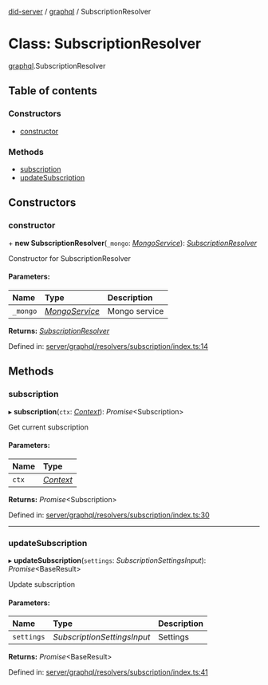 [did-server](../README.md) / [graphql](../modules/graphql.md) / SubscriptionResolver

# Class: SubscriptionResolver

[graphql](../modules/graphql.md).SubscriptionResolver

## Table of contents

### Constructors

- [constructor](graphql.subscriptionresolver.md#constructor)

### Methods

- [subscription](graphql.subscriptionresolver.md#subscription)
- [updateSubscription](graphql.subscriptionresolver.md#updatesubscription)

## Constructors

### constructor

\+ **new SubscriptionResolver**(`_mongo`: [*MongoService*](services.mongoservice.md)): [*SubscriptionResolver*](graphql.subscriptionresolver.md)

Constructor for SubscriptionResolver

#### Parameters:

Name | Type | Description |
:------ | :------ | :------ |
`_mongo` | [*MongoService*](services.mongoservice.md) | Mongo service    |

**Returns:** [*SubscriptionResolver*](graphql.subscriptionresolver.md)

Defined in: [server/graphql/resolvers/subscription/index.ts:14](https://github.com/Puzzlepart/did/blob/63fb8902/server/graphql/resolvers/subscription/index.ts#L14)

## Methods

### subscription

▸ **subscription**(`ctx`: [*Context*](graphql_context.context.md)): *Promise*<Subscription\>

Get current subscription

#### Parameters:

Name | Type |
:------ | :------ |
`ctx` | [*Context*](graphql_context.context.md) |

**Returns:** *Promise*<Subscription\>

Defined in: [server/graphql/resolvers/subscription/index.ts:30](https://github.com/Puzzlepart/did/blob/63fb8902/server/graphql/resolvers/subscription/index.ts#L30)

___

### updateSubscription

▸ **updateSubscription**(`settings`: *SubscriptionSettingsInput*): *Promise*<BaseResult\>

Update subscription

#### Parameters:

Name | Type | Description |
:------ | :------ | :------ |
`settings` | *SubscriptionSettingsInput* | Settings    |

**Returns:** *Promise*<BaseResult\>

Defined in: [server/graphql/resolvers/subscription/index.ts:41](https://github.com/Puzzlepart/did/blob/63fb8902/server/graphql/resolvers/subscription/index.ts#L41)
